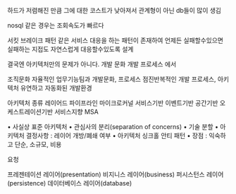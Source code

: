 하드가 저렴해진 만큼 그에 대한 코스트가 낮아져서 관계형이 아닌 db들이 많이 생김

nosql 같은 경우는 조회속도가 빠르다

서킷 브레이크 패턴 같은 서비스 대응을 하는 패턴이 존재하여 언제든 실패할수있으면 실패하는 지접도 자연스럽게 대응할수있도록 설계

결국엔 아키텍처만의 문제가 아니다. 개발 문화 개발 프로세스 에서

조직문화
자율적인 업무기능팀과 개발문화,
프로세스
점진반복적인 개발 프로세스,
아키텍처
유연하고 자동화된 개발환경

아키텍처 종류
레이어드
파이프라인
마이크로커널
서비스기반
이벤트기반
공간기반
오케스트레이션기반 서비스지향
MSA

• 사실상 표준 아키텍처
• 관심사의 분리(separation of concerns)
• 기술 분할
• 아키텍처 결정사항 : 레이어 개방/폐쇄 여부
• 아키텍처 싱크홀 안티 패턴
• 장점 : 익숙하고 단순, 소규모, 비용

요청

프레젠테이션 레이어(presentation)
비지니스 레이어(business)
퍼시스턴스 레이어(persistence)
데이터베이스 레이어(database)
